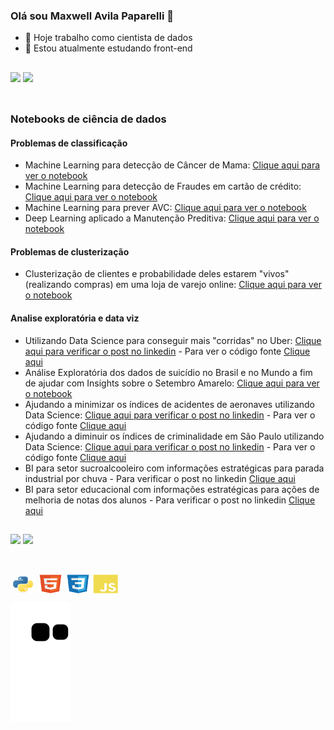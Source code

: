 ### Olá sou Maxwell Avila Paparelli 👋

- 🔭 Hoje trabalho como cientista de dados
- 🌱 Estou atualmente estudando front-end

##
<div>
  <img height="140em" src="https://github-readme-stats.vercel.app/api?username=MaxwellPaparelli&show_icons=true&theme=dracula&include_all_commits=true&count_private=true"/>
  <img height="140em" src="https://github-readme-stats.vercel.app/api/top-langs/?username=MaxwellPaparelli&layout=compact&langs_count=16&theme=dracula"/>
</div>
<br>

##
### Notebooks de ciência de dados
#### Problemas de classificação
* Machine Learning para detecção de Câncer de Mama: [Clique aqui para ver o notebook](https://github.com/MaxwellPaparelli/Machine_Learning/blob/main/Machine_learning_Outr_Rosa.ipynb)
* Machine Learning para detecção de Fraudes em cartão de crédito: [Clique aqui para ver o notebook](https://github.com/MaxwellPaparelli/Machine_Learning/blob/main/Fraude_em_Cart%C3%A3o_de_Credito_Machine_Learning.ipynb)
* Machine Learning para prever AVC: [Clique aqui para ver o notebook](https://github.com/MaxwellPaparelli/Machine_Learning/blob/main/Mach_Lean_PrevisaoAvc.ipynb)
* Deep Learning aplicado a Manutenção Preditiva: [Clique aqui para ver o notebook](https://github.com/MaxwellPaparelli/Machine_Learning/blob/main/ia-para-manute-o-preditiva-usando-redes-neurais.ipynb)

#### Problemas de clusterização
* Clusterização de clientes e probabilidade deles estarem "vivos" (realizando compras) em uma loja de varejo online: [Clique aqui para ver o notebook](https://github.com/MaxwellPaparelli/Machine_Learning/blob/main/Clustering_and_Percent_alive.ipynb)

#### Analise exploratória e data viz
* Utilizando Data Science para conseguir mais "corridas" no Uber: [Clique aqui para verificar o post no linkedin](https://www.linkedin.com/pulse/como-conseguir-mais-corridas-com-o-uber-em-new-york-avila-paparelli/?trackingId=pe17W94CSS2iv4jM2iPqpA%3D%3D) - Para ver o código fonte [Clique aqui](https://github.com/MaxwellPaparelli/Data_Science_Uber)
* Análise Exploratória dos dados de suicídio no Brasil e no Mundo a fim de ajudar com Insights sobre o Setembro Amarelo: [Clique aqui para ver o notebook](https://github.com/MaxwellPaparelli/Time_Series/blob/main/Yellow_September_Analysis.ipynb)
* Ajudando a minimizar os índices de acidentes de aeronaves utilizando Data Science: [Clique aqui para verificar o post no linkedin](https://www.linkedin.com/pulse/ajudando-minimizar-os-%C3%ADndices-de-acidentes-aeronaves-avila-paparelli?trk=portfolio_article-card_title) - Para ver o código fonte [Clique aqui](https://github.com/MaxwellPaparelli/Data_Science_Aviacao)
* Ajudando a diminuir os índices de criminalidade em São Paulo utilizando Data Science: [Clique aqui para verificar o post no linkedin](https://www.linkedin.com/pulse/ajudando-diminuir-%25C3%25ADndices-de-crimes-com-data-science-avila-paparelli/?trackingId=lUPx7w6wQ9OnSXKZ8C9L9g%3D%3D) - Para ver o código fonte [Clique aqui](https://github.com/MaxwellPaparelli/Data_Science_Indice_Criminalidade_SP)
* BI para setor sucroalcooleiro com informações estratégicas para parada industrial por chuva - Para verificar o post no linkedin [Clique aqui](https://www.linkedin.com/feed/update/urn:li:activity:6755261706089357312/)
* BI para setor educacional com informações estratégicas para ações de melhoria de notas dos alunos - Para verificar o post no linkedin [Clique aqui](https://www.linkedin.com/feed/update/urn:li:activity:6761045921418551296/)

##
<div> 
  <a href="https://www.linkedin.com/in/maxwell-avila-paparelli-69201b135" target="_blank"><img src="https://img.shields.io/badge/-LinkedIn-%230077B5?style=for-the-badge&logo=linkedin&logoColor=white" target="_blank"></a> 
  <a href="https://medium.com/@maxwellpaparelli" target="_blank"><img src="https://img.shields.io/badge/Medium-12100E?style=for-the-badge&logo=medium&logoColor=white" target="_blank"></a>   
</div>

##
<div style="display: inline_block"><br>
  <img align="center" alt="Max-Python" height="30" width="40" src="https://raw.githubusercontent.com/devicons/devicon/master/icons/python/python-original.svg">
  <img align="center" alt="Max-HTML" height="30" width="40" src="https://raw.githubusercontent.com/devicons/devicon/master/icons/html5/html5-original.svg">
  <img align="center" alt="Max-CSS" height="30" width="40" src="https://raw.githubusercontent.com/devicons/devicon/master/icons/css3/css3-original.svg">
  <img align="center" alt="Max-Js" height="30" width="40" src="https://raw.githubusercontent.com/devicons/devicon/master/icons/javascript/javascript-plain.svg">
</div>

![Snake animation](https://github.com/MaxwellPaparelli/MaxwellPaparelli/blob/output/github-contribution-grid-snake.svg)

